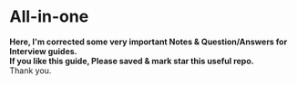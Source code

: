# All-in-one

<b> Here, I'm corrected some very important Notes & Question/Answers for Interview guides. </b>
<br> <b> If you like this guide, Please saved & mark star this useful repo.</b>
<br> Thank you.
